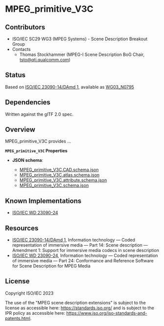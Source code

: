 # MPEG_primitive_V3C


## Contributors

* ISO/IEC SC29 WG3 (MPEG Systems) - Scene Description Breakout Group
* Contacts
  * Thomas Stockhammer (MPEG-I Scene Description BoG Chair, tsto@qti.qualcomm.com)

## Status

Based on [ISO/IEC 23090-14/DAmd 1](https://www.iso.org/standard/84769.html), available as [WG03_N0795](https://mpeg.expert/live/nextcloud/index.php/s/f9TY6TBDGxXkMjS)

## Dependencies

Written against the glTF 2.0 spec.

## Overview

MPEG_primitive_V3C provides ... 

**`MPEG_primitive_V3C` Properties**

* **JSON schema**: 

  * [MPEG_primitive_V3C.CAD.schema.json](./schema/MPEG_primitive_V3C.CAD.schema.json)
  * [MPEG_primitive_V3C.atlas.schema.json](./schema/MPEG_primitive_V3C.atlas.schema.json)
  * [MPEG_primitive_V3C.attribute.schema.json](./schema/MPEG_primitive_V3C.attribute.schema.json)
  * [MPEG_primitive_V3C.schema.json](./schema/MPEG_primitive_V3C.schema.json)

## Known Implementations

* [ISO/IEC WD 23090-24](https://www.iso.org/standard/83696.html)

## Resources

* [ISO/IEC 23090-14/DAmd 1](https://www.iso.org/standard/84769.html), Information technology — Coded representation of immersive media — Part 14: Scene description — Amendment 1: Support for immersive media codecs in scene description 
* [ISO/IEC WD 23090-24](https://www.iso.org/standard/83696.html), Information technology — Coded representation of immersive media — Part 24: Conformance and Reference Software for Scene Description for MPEG Media

## License

Copyright ISO/IEC 2023

The use of the "MPEG scene description extensions" is subject to the license as accessible here: https://standards.iso.org/ and is subject to the IPR policy as accessible here: https://www.iso.org/iso-standards-and-patents.html.
